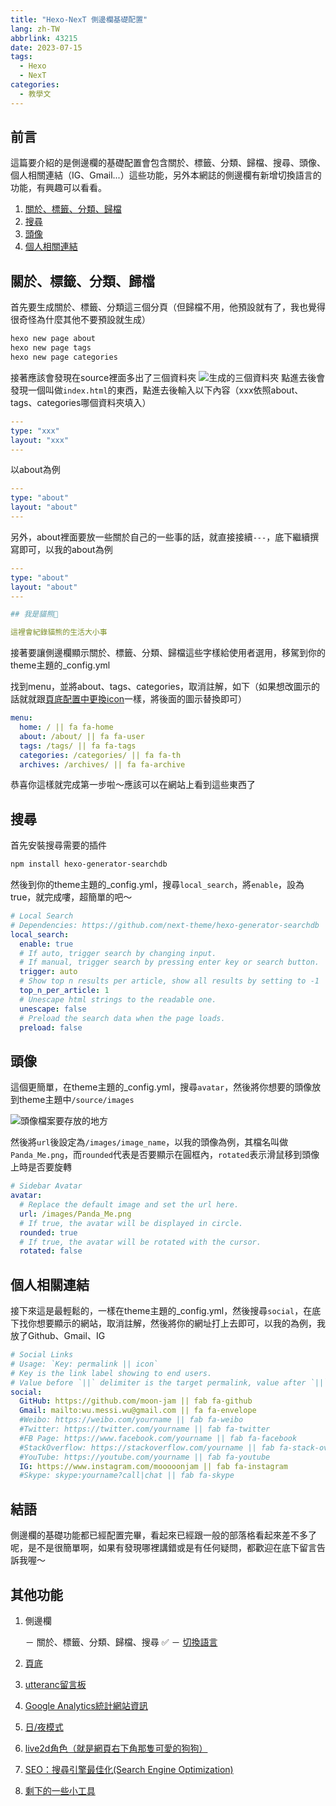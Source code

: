 ```yaml
---
title: "Hexo-NexT 側邊欄基礎配置"
lang: zh-TW
abbrlink: 43215
date: 2023-07-15
tags: 
  - Hexo
  - NexT
categories:
  - 教學文
---
```


## 前言

這篇要介紹的是側邊欄的基礎配置會包含關於、標籤、分類、歸檔、搜尋、頭像、個人相關連結（IG、Gmail...）這些功能，另外本網誌的側邊欄有新增切換語言的功能，有興趣可以看看。

<!--more-->

1. [關於、標籤、分類、歸檔](/NexT-footer/#關於、標籤、分類、歸檔)
2. [搜尋](/NexT-footer/#搜尋)
3. [頭像](/NexT-footer/#頭像)
4. [個人相關連結](/NexT-footer/#個人相關連結)

## 關於、標籤、分類、歸檔

首先要生成關於、標籤、分類這三個分頁（但歸檔不用，他預設就有了，我也覺得很奇怪為什麼其他不要預設就生成）

``` bash
hexo new page about
hexo new page tags
hexo new page categories
```

接著應該會發現在source裡面多出了三個資料夾
![生成的三個資料夾](https://i.imgur.com/Y27wMgQ.png)
點進去後會發現一個叫做```index.html```的東西，點進去後輸入以下內容（xxx依照about、tags、categories哪個資料夾填入）

``` yml
---
type: "xxx"
layout: "xxx"
---
```

以about為例

``` yml
---
type: "about"
layout: "about"
---
```

另外，about裡面要放一些關於自己的一些事的話，就直接接續`---`，底下繼續撰寫即可，以我的about為例

``` yml
---
type: "about"
layout: "about"
---

## 我是貓熊🐼

這裡會紀錄貓熊的生活大小事
```

接著要讓側邊欄顯示關於、標籤、分類、歸檔這些字樣給使用者選用，移駕到你的theme主題的_config.yml

找到menu，並將about、tags、categories，取消註解，如下（如果想改圖示的話就就跟[頁底配置中更換icon](/NexT-footer/#版權說明、icon、Powered-by…)一樣，將後面的圖示替換即可）

``` yml
menu:
  home: / || fa fa-home
  about: /about/ || fa fa-user
  tags: /tags/ || fa fa-tags
  categories: /categories/ || fa fa-th
  archives: /archives/ || fa fa-archive
```

恭喜你這樣就完成第一步啦～應該可以在網站上看到這些東西了

## 搜尋

首先安裝搜尋需要的插件

``` txt
npm install hexo-generator-searchdb
```

然後到你的theme主題的_config.yml，搜尋```local_search```，將`enable`，設為true，就完成嘍，超簡單的吧～

```yml
# Local Search
# Dependencies: https://github.com/next-theme/hexo-generator-searchdb
local_search:
  enable: true
  # If auto, trigger search by changing input.
  # If manual, trigger search by pressing enter key or search button.
  trigger: auto
  # Show top n results per article, show all results by setting to -1
  top_n_per_article: 1
  # Unescape html strings to the readable one.
  unescape: false
  # Preload the search data when the page loads.
  preload: false
```

## 頭像

這個更簡單，在theme主題的_config.yml，搜尋```avatar```，然後將你想要的頭像放到theme主題中`/source/images`

![頭像檔案要存放的地方](https://i.imgur.com/AudEpQN.png)

然後將`url`後設定為`/images/image_name`，以我的頭像為例，其檔名叫做`Panda_Me.png`，而`rounded`代表是否要顯示在圓框內，`rotated`表示滑鼠移到頭像上時是否要旋轉

```yml
# Sidebar Avatar
avatar:
  # Replace the default image and set the url here.
  url: /images/Panda_Me.png
  # If true, the avatar will be displayed in circle.
  rounded: true
  # If true, the avatar will be rotated with the cursor.
  rotated: false
```

## 個人相關連結

接下來這是最輕鬆的，一樣在theme主題的_config.yml，然後搜尋```social```，在底下找你想要顯示的網站，取消註解，然後將你的網址打上去即可，以我的為例，我放了Github、Gmail、IG

```yml
# Social Links
# Usage: `Key: permalink || icon`
# Key is the link label showing to end users.
# Value before `||` delimiter is the target permalink, value after `||` delimiter is the name of Font Awesome icon.
social:
  GitHub: https://github.com/moon-jam || fab fa-github
  Gmail: mailto:wu.messi.wu@gmail.com || fa fa-envelope
  #Weibo: https://weibo.com/yourname || fab fa-weibo
  #Twitter: https://twitter.com/yourname || fab fa-twitter
  #FB Page: https://www.facebook.com/yourname || fab fa-facebook
  #StackOverflow: https://stackoverflow.com/yourname || fab fa-stack-overflow
  #YouTube: https://youtube.com/yourname || fab fa-youtube
  IG: https://www.instagram.com/mooooonjam || fab fa-instagram
  #Skype: skype:yourname?call|chat || fab fa-skype
```

## 結語

側邊欄的基礎功能都已經配置完畢，看起來已經跟一般的部落格看起來差不多了呢，是不是很簡單啊，如果有發現哪裡講錯或是有任何疑問，都歡迎在底下留言告訴我喔～

## 其他功能

1. 側邊欄

    － 關於、標籤、分類、歸檔、搜尋 ✅
    － [切換語言](/NexT-sidebar-switch-lang)  

2. [頁底](/NexT-footer)
3. [utteranc留言板](/NexT-footer)  
4. [Google Analytics統計網站資訊](/NexT-google-analytics)  
5. [日/夜模式](/NexT-day-night-mode)  
6. [live2d角色（就是網頁右下角那隻可愛的狗狗）](/NexT-live2d)  
7. [SEO：搜尋引擎最佳化(Search Engine Optimization)](/SEO-Search-Engine-Optimization)  
8. [剩下的一些小工具](/NexT-some-cool-tools)  
